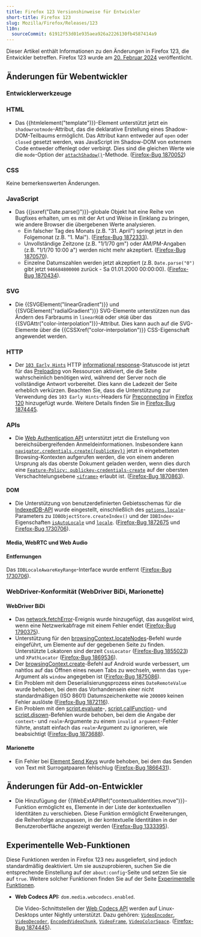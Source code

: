```yaml
---
title: Firefox 123 Versionshinweise für Entwickler
short-title: Firefox 123
slug: Mozilla/Firefox/Releases/123
l10n:
  sourceCommit: 61912f53d01e935aea926a2226130fb4587414a9
---
```


Dieser Artikel enthält Informationen zu den Änderungen in Firefox 123, die Entwickler betreffen. Firefox 123 wurde am [20. Februar 2024](https://whattrainisitnow.com/release/?version=123) veröffentlicht.

## Änderungen für Webentwickler

### Entwicklerwerkzeuge

### HTML

- Das {{htmlelement("template")}}-Element unterstützt jetzt ein `shadowrootmode`-Attribut, das die deklarative Erstellung eines Shadow-DOM-Teilbaums ermöglicht. Das Attribut kann entweder auf `open` oder `closed` gesetzt werden, was JavaScript im Shadow-DOM von externem Code entweder offenlegt oder verbirgt. Dies sind die gleichen Werte wie die `mode`-Option der [`attachShadow()`](/de/docs/Web/API/Element/attachShadow)-Methode. ([Firefox-Bug 1870052](https://bugzil.la/1870052))

### CSS

Keine bemerkenswerten Änderungen.

### JavaScript

- Das {{jsxref("Date.parse()")}}-globale Objekt hat eine Reihe von Bugfixes erhalten, um es mit der Art und Weise in Einklang zu bringen, wie andere Browser die übergebenen Werte analysieren.
  - Ein falscher Tag des Monats (z.B. "31. April") springt jetzt in den Folgemonat (z.B. "1. Mai"). ([Firefox-Bug 1872333](https://bugzil.la/1872333)).
  - Unvollständige Zeitzone (z.B. "1/1/70 gm") oder AM/PM-Angaben (z.B. "1/1/70 10:00 a") werden nicht mehr akzeptiert. ([Firefox-Bug 1870570](https://bugzil.la/1870570)).
  - Einzelne Datumszahlen werden jetzt akzeptiert (z.B. `Date.parse("0")` gibt jetzt `946684800000` zurück - Sa 01.01.2000 00:00:00). ([Firefox-Bug 1870434](https://bugzil.la/1870434)).

### SVG

- Die {{SVGElement("linearGradient")}} und {{SVGElement("radialGradient")}} SVG-Elemente unterstützen nun das Ändern des Farbraums in `linearRGB` oder `sRGB` über das {{SVGAttr("color-interpolation")}}-Attribut. Dies kann auch auf die SVG-Elemente über die {{CSSXref("color-interpolation")}} CSS-Eigenschaft angewendet werden.

### HTTP

- Der [`103 Early Hints`](/de/docs/Web/HTTP/Reference/Status/103) HTTP [informational response](/de/docs/Web/HTTP/Reference/Status#informational_responses)-Statuscode ist jetzt für das [Preloading](/de/docs/Web/HTML/Reference/Attributes/rel/preload) von Ressourcen aktiviert, die die Seite wahrscheinlich benötigen wird, während der Server noch die vollständige Antwort vorbereitet.
  Dies kann die Ladezeit der Seite erheblich verkürzen.
  Beachten Sie, dass die Unterstützung zur Verwendung des `103 Early Hints`-Headers für [Preconnecting](/de/docs/Web/HTML/Reference/Attributes/rel/preconnect) in [Firefox 120](/de/docs/Mozilla/Firefox/Releases/120#http) hinzugefügt wurde.
  Weitere Details finden Sie in [Firefox-Bug 1874445](https://bugzil.la/1874445).

### APIs

- Die [Web Authentication API](/de/docs/Web/API/Web_Authentication_API) unterstützt jetzt die Erstellung von bereichsübergreifenden Anmeldeinformationen.
  Insbesondere kann [`navigator.credentials.create({publicKey})`](/de/docs/Web/API/CredentialsContainer/create) jetzt in eingebetteten Browsing-Kontexten aufgerufen werden, die von einem anderen Ursprung als das oberste Dokument geladen werden, wenn dies durch eine [`Feature-Policy: publickey-credentials-create`](/de/docs/Web/HTTP/Reference/Headers/Permissions-Policy/publickey-credentials-create) auf der obersten Verschachtelungsebene [`<iframe>`](/de/docs/Web/HTML/Reference/Elements/iframe#allow) erlaubt ist.
  ([Firefox-Bug 1870863](https://bugzil.la/1870863)).

#### DOM

- Die Unterstützung von benutzerdefinierten Gebietsschemas für die [IndexedDB-API](/de/docs/Web/API/IndexedDB_API) wurde eingestellt, einschließlich des [`options.locale`](/de/docs/Web/API/IDBObjectStore/createIndex#locale)-Parameters zu `IDBObjectStore.createIndex()` und der `IDBIndex`-Eigenschaften [`isAutoLocale`](/de/docs/Web/API/IDBIndex/isAutoLocale) und [`locale`](/de/docs/Web/API/IDBIndex/locale).
  ([Firefox-Bug 1872675](https://bugzil.la/1872675) und [Firefox-Bug 1730706](https://bugzil.la/1730706)).

#### Media, WebRTC und Web Audio

#### Entfernungen

Das `IDBLocaleAwareKeyRange`-Interface wurde entfernt ([Firefox-Bug 1730706](https://bugzil.la/1730706)).

### WebDriver-Konformität (WebDriver BiDi, Marionette)

#### WebDriver BiDi

- Das [network.fetchError](https://w3c.github.io/webdriver-bidi/#event-network-fetchError)-Ereignis wurde hinzugefügt, das ausgelöst wird, wenn eine Netzwerkabfrage mit einem Fehler endet ([Firefox-Bug 1790375](https://bugzil.la/1790375)).
- Unterstützung für den [browsingContext.locateNodes](https://w3c.github.io/webdriver-bidi/#commands-browsingcontextlocatenodes)-Befehl wurde eingeführt, um Elemente auf der gegebenen Seite zu finden. Unterstützte Lokatoren sind derzeit `CssLocator` ([Firefox-Bug 1855023](https://bugzil.la/1855023)) und `XPathLocator` ([Firefox-Bug 1869536](https://bugzil.la/1869536)).
- Der [browsingContext.create](https://w3c.github.io/webdriver-bidi/#command-browsingContext-create)-Befehl auf Android wurde verbessert, um nahtlos auf das Öffnen eines neuen Tabs zu wechseln, wenn das `type`-Argument als `window` angegeben ist ([Firefox-Bug 1875086](https://bugzil.la/1875086)).
- Ein Problem mit dem Deserialisierungsprozess eines `DateRemoteValue` wurde behoben, bei dem das Vorhandensein einer nicht standardmäßigen (ISO 8601) Datumszeichenkette wie `200009` keinen Fehler auslöste ([Firefox-Bug 1872116](https://bugzil.la/1872116)).
- Ein Problem mit den [script.evaluate](https://w3c.github.io/webdriver-bidi/#command-script-evaluate)-, [script.callFunction](https://w3c.github.io/webdriver-bidi/#command-script-callFunction)- und [script.disown](https://w3c.github.io/webdriver-bidi/#command-script-disown)-Befehlen wurde behoben, bei dem die Angabe der `context`- und `realm`-Argumente zu einem `invalid argument`-Fehler führte, anstatt einfach das `realm`-Argument zu ignorieren, wie beabsichtigt ([Firefox-Bug 1873688](https://bugzil.la/1873688)).

#### Marionette

- Ein Fehler bei [Element Send Keys](https://w3c.github.io/webdriver/#element-send-keys) wurde behoben, bei dem das Senden von Text mit Surrogatpaaren fehlschlug ([Firefox-Bug 1866431](https://bugzil.la/1866431)).

## Änderungen für Add-on-Entwickler

- Die Hinzufügung der {{WebExtAPIRef("contextualIdentities.move")}}-Funktion ermöglicht es, Elemente in der Liste der kontextuellen Identitäten zu verschieben. Diese Funktion ermöglicht Erweiterungen, die Reihenfolge anzupassen, in der kontextuelle Identitäten in der Benutzeroberfläche angezeigt werden ([Firefox-Bug 1333395](https://bugzil.la/1333395)).

## Experimentelle Web-Funktionen

Diese Funktionen werden in Firefox 123 neu ausgeliefert, sind jedoch standardmäßig deaktiviert. Um sie auszuprobieren, suchen Sie die entsprechende Einstellung auf der `about:config`-Seite und setzen Sie sie auf `true`. Weitere solcher Funktionen finden Sie auf der Seite [Experimentelle Funktionen](/de/docs/Mozilla/Firefox/Experimental_features).

- **Web Codecs API:** `dom.media.webcodecs.enabled`.

  Die Video-Schnittstellen der [Web Codecs API](/de/docs/Web/API/WebCodecs_API) werden auf Linux-Desktops unter Nightly unterstützt.
  Dazu gehören: [`VideoEncoder`](/de/docs/Web/API/VideoEncoder), [`VideoDecoder`](/de/docs/Web/API/VideoDecoder), [`EncodedVideoChunk`](/de/docs/Web/API/EncodedVideoChunk), [`VideoFrame`](/de/docs/Web/API/VideoFrame), [`VideoColorSpace`](/de/docs/Web/API/VideoColorSpace).
  ([Firefox-Bug 1874445](https://bugzil.la/1874445)).

